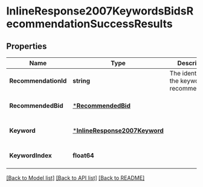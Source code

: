 # InlineResponse2007KeywordsBidsRecommendationSuccessResults

## Properties
Name | Type | Description | Notes
------------ | ------------- | ------------- | -------------
**RecommendationId** | **string** | The identifier of the keyword bid recommendation. | [optional] [default to null]
**RecommendedBid** | [***RecommendedBid**](RecommendedBid.md) |  | [optional] [default to null]
**Keyword** | [***InlineResponse2007Keyword**](inline_response_200_7_keyword.md) |  | [optional] [default to null]
**KeywordIndex** | **float64** |  | [optional] [default to null]

[[Back to Model list]](../README.md#documentation-for-models) [[Back to API list]](../README.md#documentation-for-api-endpoints) [[Back to README]](../README.md)

